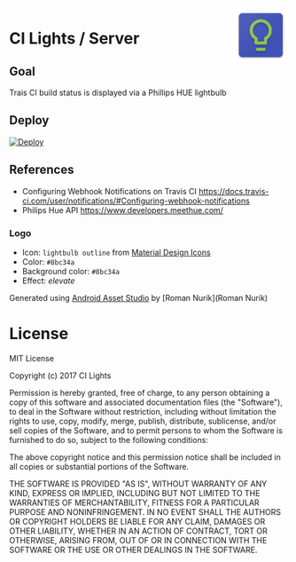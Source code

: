 <img align="right" width="100" height="100" src="/public/ci-lights-logo.png">

# CI Lights / Server

## Goal

Trais CI build status is displayed via a Phillips HUE lightbulb

## Deploy

[![Deploy](https://www.herokucdn.com/deploy/button.svg)](https://heroku.com/deploy?template=https://github.com/ci-lights/server)

## References

* Configuring Webhook Notifications on Travis CI https://docs.travis-ci.com/user/notifications/#Configuring-webhook-notifications
* Philips Hue API https://www.developers.meethue.com/
### Logo

* Icon: `lightbulb outline` from [Material Design Icons](https://material.io/icons/#ic_lightbulb_outline)
* Color: `#8bc34a`
* Background color: `#8bc34a`
* Effect: _elevate_

Generated using [Android Asset Studio](https://github.com/romannurik/AndroidAssetStudio) by [Roman Nurik](Roman Nurik)

# License

MIT License

Copyright (c) 2017 CI Lights

Permission is hereby granted, free of charge, to any person obtaining a copy
of this software and associated documentation files (the "Software"), to deal
in the Software without restriction, including without limitation the rights
to use, copy, modify, merge, publish, distribute, sublicense, and/or sell
copies of the Software, and to permit persons to whom the Software is
furnished to do so, subject to the following conditions:

The above copyright notice and this permission notice shall be included in all
copies or substantial portions of the Software.

THE SOFTWARE IS PROVIDED "AS IS", WITHOUT WARRANTY OF ANY KIND, EXPRESS OR
IMPLIED, INCLUDING BUT NOT LIMITED TO THE WARRANTIES OF MERCHANTABILITY,
FITNESS FOR A PARTICULAR PURPOSE AND NONINFRINGEMENT. IN NO EVENT SHALL THE
AUTHORS OR COPYRIGHT HOLDERS BE LIABLE FOR ANY CLAIM, DAMAGES OR OTHER
LIABILITY, WHETHER IN AN ACTION OF CONTRACT, TORT OR OTHERWISE, ARISING FROM,
OUT OF OR IN CONNECTION WITH THE SOFTWARE OR THE USE OR OTHER DEALINGS IN THE
SOFTWARE.
